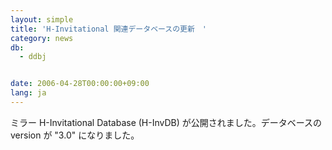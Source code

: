 ```yaml
---
layout: simple
title: 'H-Invitational 関連データベースの更新　'
category: news
db:
  - ddbj


date: 2006-04-28T00:00:00+09:00
lang: ja
---
```


ミラー H-Invitational Database (H-InvDB) が公開されました。データベースのversion が "3.0" になりました。
